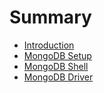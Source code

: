 # Summary

* [Introduction](README.md)
* [MongoDB Setup](/mongodb-setup.md)
* [MongoDB Shell](/mongodb-shell.md)
* [MongoDB Driver](mongodb-driver.md)
